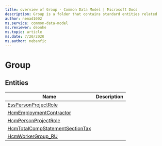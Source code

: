 ```yaml
---
title: overview of Group - Common Data Model | Microsoft Docs
description: Group is a folder that contains standard entities related to the Common Data Model.
author: nenad1002
ms.service: common-data-model
ms.reviewer: deonhe
ms.topic: article
ms.date: 7/20/2020
ms.author: nebanfic
---
```


# Group


## Entities

|Name|Description|
|---|---|
|[EssPersonProjectRole](EssPersonProjectRole.md)||
|[HcmEmploymentContractor](HcmEmploymentContractor.md)||
|[HcmPersonProjectRole](HcmPersonProjectRole.md)||
|[HcmTotalCompStatementSectionTax](HcmTotalCompStatementSectionTax.md)||
|[HcmWorkerGroup_RU](HcmWorkerGroup_RU.md)||
